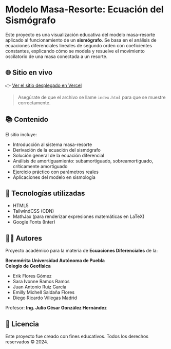 # Modelo Masa-Resorte: Ecuación del Sismógrafo

Este proyecto es una visualización educativa del modelo masa-resorte aplicado al funcionamiento de un **sismógrafo**. Se basa en el análisis de ecuaciones diferenciales lineales de segundo orden con coeficientes constantes, explicando cómo se modela y resuelve el movimiento oscilatorio de una masa conectada a un resorte.

## 🌐 Sitio en vivo

👉 [Ver el sitio desplegado en Vercel](https://lol-six-dusky.vercel.app)

> Asegúrate de que el archivo se llame `index.html` para que se muestre correctamente.

## 📚 Contenido

El sitio incluye:

- Introducción al sistema masa-resorte
- Derivación de la ecuación del sismógrafo
- Solución general de la ecuación diferencial
- Análisis de amortiguamiento: subamortiguado, sobreamortiguado, críticamente amortiguado
- Ejercicio práctico con parámetros reales
- Aplicaciones del modelo en sismología

## 🧠 Tecnologías utilizadas

- HTML5
- TailwindCSS (CDN)
- MathJax (para renderizar expresiones matemáticas en LaTeX)
- Google Fonts (Inter)

## 👨‍🏫 Autores

Proyecto académico para la materia de **Ecuaciones Diferenciales** de la:

**Benemérita Universidad Autónoma de Puebla**  
**Colegio de Geofísica**

- Erik Flores Gómez  
- Sara Ivonne Ramos Ramos  
- Juan Antonio Ruiz García  
- Emilly Michell Saldaña Flores  
- Diego Ricardo Villegas Madrid

Profesor: **Ing. Julio César González Hernández**

## 📄 Licencia

Este proyecto fue creado con fines educativos. Todos los derechos reservados © 2024.

